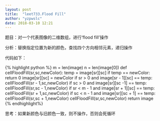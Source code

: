 ```yaml
---
layout: post
title:  "leet733.Flood Fill"
author: "yzpwslc"
date: 2018-03-10 12:21
---
```


<p>题目：对一个代表图像的二维数组，进行‘flood fill’操作</p>
<p>分析：替换指定位置为新的颜色，查找四个方向相邻元素，递归操作</p>
<p>代码如下：</p>
{% highlight python %}
        m = len(image)
        n = len(image[0])
        def cellFloodFill(sr,sc,newColor):
            temp = image[sr][sc]
            if temp == newColor:
                return 0
            image[sr][sc] = newColor
            if sr > 0 and image[sr - 1][sc] == temp:
                cellFloodFill(sr - 1,sc,newColor)
            if sc > 0 and image[sr][sc -1] == temp:
                cellFloodFill(sr,sc - 1,newColor)
            if sr < m - 1 and image[sr + 1][sc] == temp:
                cellFloodFill(sr + 1,sc,newColor)
            if sc < n - 1 and image[sr][sc + 1] == temp:
                cellFloodFill(sr,sc + 1,newColor)
        cellFloodFill(sr,sc,newColor)
        return image
{% endhighlight%}
<p>思考：如果新颜色与旧颜色一致，则不操作，否则会死循环</p>
